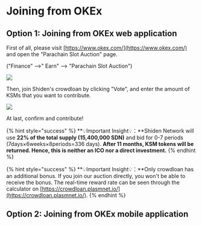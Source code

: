 # Joining from OKEx

## Option 1: Joining from OKEx web application

First of all, please visit [https://www.okex.com/](https://www.okex.com/) and open the "Parachain Slot Auction" page.

 \("Finance" —&gt;" Earn" —&gt; "Parachain Slot Auction"\)

![](../../../.gitbook/assets/okexen1.gif)

Then, join Shiden's crowdloan by clicking "Vote", and enter the amount of KSMs that you want to contribute.

![](../../../.gitbook/assets/okexen2.gif)

At last, confirm and contribute!

{% hint style="success" %}
**💡Important Insight💡：**Shiden Network will use **22% of the total supply \(15,400,000 SDN\)** and bid for 0-7 periods \(7days×6weeks×8periods=336 days\). **After 11 months, KSM tokens will be returned. Hence, this is neither an ICO nor a direct investment.**
{% endhint %}

{% hint style="success" %}
**💡Important Insight💡：**Only crowdloan has an additional bonus. If you join our auction directly, you won't be able to receive the bonus. The real-time reward rate can be seen through the calculator on [https://crowdloan.plasmnet.io/](https://crowdloan.plasmnet.io/).
{% endhint %}

## Option 2: Joining from OKEx mobile application

